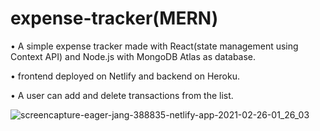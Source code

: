 # expense-tracker(MERN)


• A simple expense tracker made with React(state management using Context API) and Node.js with MongoDB Atlas as database.

• frontend deployed on Netlify and backend on Heroku.

• A user can add and delete transactions from the list.



![screencapture-eager-jang-388835-netlify-app-2021-02-26-01_26_03](https://user-images.githubusercontent.com/64744858/109209493-9ebd2c00-77d1-11eb-8c65-c550e4ad5416.png)
